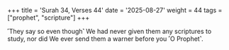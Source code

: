 +++
title = 'Surah 34, Verses 44'
date = '2025-08-27'
weight = 44
tags = ["prophet", "scripture"]
+++

˹They say so even though˺ We had never given them any scriptures to study, nor did We ever send them a warner before you ˹O Prophet˺.